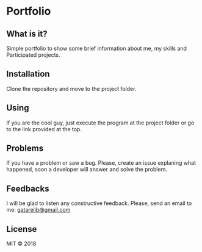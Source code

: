 # Portfolio

## What is it?

Simple portfolio to show some brief information about me, my skills and Participated projects.

## Installation

Clone the repository and move to the project folder.

## Using

If you are the cool guy, just execute the program at the project folder or go to the link provided at the top.

## Problems

If you have a problem or saw a bug. Please, create an issue explaning what happened, soon a developer will answer and solve the problem.

## Feedbacks

I will be glad to listen any constructive feedback. Please, send an email to me: gatarelib@gmail.com

## License

MIT © 2018





